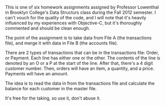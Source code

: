 This is one of six homework assignments assigned by Professor Lowenthal in Brooklyn College's Data Structurs class during the Fall 2012 semester.  I can't vouch for the quality of the code, and I will note that it's heavily influenced by my experiences with Objective-C, but it's thoroughly commented and should be clean enough. 

The point of the assignment is to take data from File A (the transactions file), and merge it with data in File B (the accounts file). 

There are 2 types of transactions that can be in the transactions file: Order, or Payment. Each line has either one or the other. The contents of the line is denoted by an O or a P at the start of the line. After that, there's a 4 digit customer number. Then, orders will have an item, a quantity, and a price. Payments will have an amount. 

The idea is to read the data in from the transactions file and calculate the balance for each customer in the master file.

It's free for the taking, so use it, don't abuse it.
